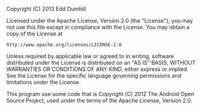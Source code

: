 Copyright (C) 2013 Edd Dumbill

Licensed under the Apache License, Version 2.0 (the "License"); you may not use
this file except in compliance with the License.  You may obtain a copy of the
License at

	http://www.apache.org/licenses/LICENSE-2.0

Unless required by applicable law or agreed to in writing, software distributed
under the License is distributed on an "AS IS" BASIS, WITHOUT WARRANTIES OR
CONDITIONS OF ANY KIND, either express or implied.  See the License for the
specific language governing permissions and limitations under the License.

This program use some code that is Copyright (C) 2012 The Android Open Source
Project, used under the terms of the Apache License, Version 2.0.

